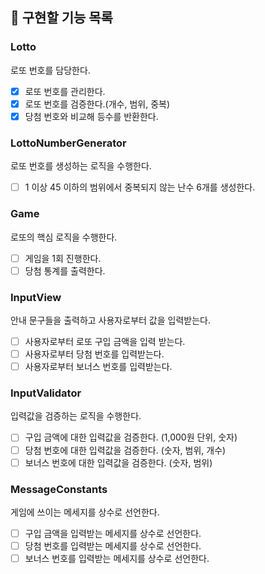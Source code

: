 ## 📝 구현할 기능 목록

### Lotto
로또 번호를 담당한다.
- [x] 로또 번호를 관리한다.
- [x] 로또 번호를 검증한다.(개수, 범위, 중복)
- [x] 당첨 번호와 비교해 등수를 반환한다.

### LottoNumberGenerator
로또 번호를 생성하는 로직을 수행한다.
- [ ] 1 이상 45 이하의 범위에서 중복되지 않는 난수 6개를 생성한다.

### Game
로또의 핵심 로직을 수행한다.
- [ ] 게임을 1회 진행한다.
- [ ] 당첨 통계를 출력한다.

### InputView
안내 문구들을 출력하고 사용자로부터 값을 입력받는다.
- [ ] 사용자로부터 로또 구입 금액을 입력 받는다.
- [ ] 사용자로부터 당첨 번호를 입력받는다.
- [ ] 사용자로부터 보너스 번호를 입력받는다.

### InputValidator
입력값을 검증하는 로직을 수행한다.
- [ ] 구입 금액에 대한 입력값을 검증한다. (1,000원 단위, 숫자)
- [ ] 당첨 번호에 대한 입력값을 검증한다. (숫자, 범위, 개수)
- [ ] 보너스 번호에 대한 입력값을 검증한다. (숫자, 범위)

### MessageConstants
게임에 쓰이는 메세지를 상수로 선언한다.
- [ ] 구입 금액을 입력받는 메세지를 상수로 선언한다.
- [ ] 당첨 번호를 입력받는 메세지를 상수로 선언한다.
- [ ] 보너스 번호를 입력받는 메세지를 상수로 선언한다.
